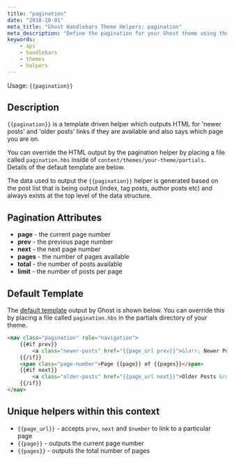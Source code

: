 ```yaml
---
title: "pagination"
date: "2018-10-01"
meta_title: "Ghost Handlebars Theme Helpers: pagination"
meta_description: "Define the pagination for your Ghost theme using the pagination Handlebars helper. Read more about Ghost themes! 👻"
keywords:
    - api
    - handlebars
    - themes
    - helpers
---
```


Usage: `{{pagination}}`

## Description

`{{pagination}}` is a template driven helper which outputs HTML for 'newer posts' and 'older posts' links if they are available and also says which page you are on.

You can override the HTML output by the pagination helper by placing a file called `pagination.hbs` inside of `content/themes/your-theme/partials`. Details of the default template are below.

The data used to output the `{{pagination}}` helper is generated based on the post list that is being output (index, tag posts, author posts etc) and always exists at the top level of the data structure.

## Pagination Attributes

* **page** - the current page number
* **prev** - the previous page number
* **next** - the next page number
* **pages** - the number of pages available
* **total** - the number of posts available
* **limit** - the number of posts per page

## Default Template

The [default template](https://github.com/TryGhost/Ghost/blob/main/core/frontend/helpers/tpl/pagination.hbs) output by Ghost is shown below. You can override this by placing a file called `pagination.hbs` in the partials directory of your theme.

```html
<nav class="pagination" role="navigation">
    {{#if prev}}
        <a class="newer-posts" href="{{page_url prev}}">&larr; Newer Posts</a>
    {{/if}}
    <span class="page-number">Page {{page}} of {{pages}}</span>
    {{#if next}}
        <a class="older-posts" href="{{page_url next}}">Older Posts &rarr;</a>
    {{/if}}
</nav>
```

## Unique helpers within this context

- `{{page_url}}` - accepts `prev`, `next` and `$number` to link to a particular page
- `{{page}}` - outputs the current page number
- `{{pages}}` - outputs the total number of pages
